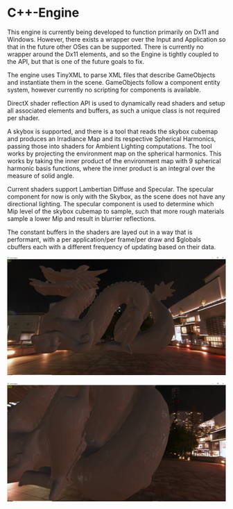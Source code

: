 # C++-Engine

This engine is currently being developed to function primarily on Dx11 and Windows. However, there exists a wrapper over the Input and 
Application so that in the future other OSes can be supported. There is currently no wrapper around the Dx11 elements, and so the Engine
is tightly coupled to the API, but that is one of the future goals to fix.

The engine uses TinyXML to parse XML files that describe GameObjects and instantiate them in the scene. GameObjects follow a component
entity system, however currently no scripting for components is available.

DirectX shader reflection API is used to dynamically read shaders and setup all associated elements and buffers, as such a unique class
is not required per shader.

A skybox is supported, and there is a tool that reads the skybox cubemap and produces an Irradiance Map and its respective Spherical 
Harmonics, passing those into shaders for Ambient Lighting computations. The tool works by projecting the environment map on the spherical
harmonics. This works by taking the inner product of the environment map with 9 spherical harmonic basis functions, where the inner
product is an integral over the measure of solid angle.

Current shaders support Lambertian Diffuse and Specular. The specular component for now is only with the Skybox, as the scene does not have
any directional lighting. The specular component is used to determine which Mip level of the skybox cubemap to sample, such that more
rough materials sample a lower Mip and result in blurrier reflections.

The constant buffers in the shaders are layed out in a way that is performant, with a per application/per frame/per draw and $globals 
cbuffers each with a different frequency of updating based on their data.


![My image](Engine1.png)

![My image](Engine2.png)
